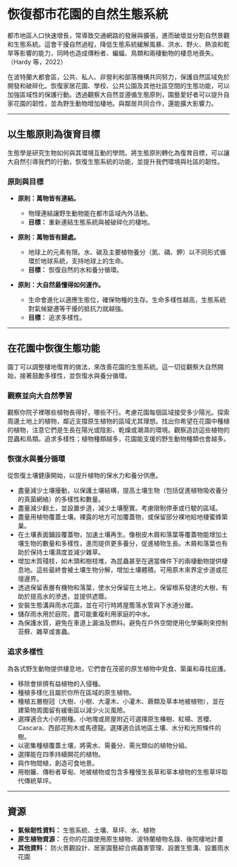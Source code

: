 # 恢復都市花園的自然生態系統

都市地區人口快速增長，常導致交通網路的發展與擴張，進而破壞並分割自然景觀和生態系統。這會干擾自然過程，降低生態系統緩解風暴、洪水、野火、熱浪和乾旱等影響的能力，同時也造成傳粉者、蝙蝠、鳥類和兩棲動物的棲息地喪失。（Hardy 等，2022）

在波特蘭大都會區，公共、私人、非營利和部落機構共同努力，保護自然區域免於開發和破碎化。恢復家居花園、學校、公共公園及其他社區空間的生態功能，可以加強區域性的保護行動。透過觀察大自然並遵循生態原則，園藝愛好者可以提升自家花園的韌性，並為野生動物增加棲地。與鄰居共同合作，還能擴大影響力。

---

## 以生態原則為復育目標

生態學是研究生物如何與其環境互動的學問。將生態原則轉化為復育目標，可以讓大自然引導我們的行動，恢復生態系統的功能，並提升我們環境與社區的韌性。

### 原則與目標

- **原則：萬物皆有連結。**  
  - 物理連結讓野生動物能在都市區域內外活動。  
  - **目標：** 重新連結生態系統與被破碎化的棲地。

- **原則：萬物皆有歸處。**  
  - 地球上的元素有限。水、碳及主要植物養分（氮、磷、鉀）以不同形式循環於地球系統，支持地球上的生命。  
  - **目標：** 恢復自然的水和養分循環。

- **原則：大自然最懂得如何運作。**  
  - 生命會進化以適應生態位，確保物種的生存。生命多樣性越高，生態系統對氣候變遷等干擾的抵抗力就越強。  
  - **目標：** 追求多樣性。

---

## 在花園中恢復生態功能

園丁可以調整棲地復育的做法，來改善花園的生態系統。這一切從觀察大自然開始，接著鼓勵多樣性，並恢復水與養分循環。

### 觀察並向大自然學習

觀察你院子裡哪些植物長得好，哪些不行。考慮花園每個區域接受多少陽光。探索周邊土地上的植物，鄰近支撐原生植物的區域尤其理想。找出你希望在花園中種植的植物，注意它們是生長在陽光或陰影、乾燥或潮濕的環境。觀察造訪這些植物的昆蟲和鳥類。追求多樣性；植物種類越多，花園能支援的野生動物種類也會越多。

### 恢復水與養分循環

從恢復土壤健康開始，以提升植物的保水力和養分供應。

- 盡量減少土壤擾動，以保護土壤結構，提高土壤生物（包括促進植物吸收養分的真菌網絡）的多樣性和數量。
- 盡量減少翻土，並設置步道，減少土壤壓實。考慮限制停車或行駛的區域。
- 盡量用植物覆蓋土壤。裸露的地方可加覆蓋物，或保留部分裸地給地棲蜜蜂築巢。
- 在土壤表面鋪設覆蓋物，加速土壤再生。像樹皮木屑和落葉等覆蓋物能增加土壤生物的數量和多樣性，進而提供更多養分，促進植物生長。木屑和落葉也有助於保持土壤濕度並減少雜草。
- 增加木質殘枝，如木頭和樹枝堆，為昆蟲甚至在適當條件下的兩棲動物提供棲息地。這些最終會被土壤生物分解，增加土壤體積。可用原木來界定步道或花壇邊界。
- 透過保留表層有機物和落葉，使水分保留在土地上。保留根系發達的大樹，有助於提高水的滲透，並提供遮蔭。
- 安裝生態溝與雨水花園，並在可行時將屋簷落水管與下水道分離。
- 儲存雨水用於庭院，盡可能重複利用家庭的中水。
- 為保護水質，避免在車道上漏油及燃料。避免在戶外空間使用化學藥劑來控制苔蘚、雜草或害蟲。

### 追求多樣性

為各式野生動物提供棲息地，它們會在茂密的原生植物中覓食、築巢和尋找庇護。

- 移除會排擠有益植物的入侵種。
- 種植多樣化且屬於你所在區域的原生植物。
- 種植五層樹冠（大樹、小樹、大灌木、小灌木、蕨類及草本地被植物），並在建築物周圍留有緩衝區以減少火災風險。
- 選擇適合大小的樹種。小地塊或房屋附近可選擇原生榛樹、紅楊、苦櫻、Cascara、西部花狗木或馬德龍。選擇適合該地區土壤、水分和光照條件的樹。
- 以密集種植覆蓋土壤，將需水、需養分、需光類似的植物分組。
- 選擇能在四季持續開花的植物。
- 與作物間植，創造可食地景。
- 用樹籬、傳粉者草甸、地被植物或包含多種慢生長草和草本植物的生態草坪取代傳統草坪。

---

## 資源

- **氣候韌性資料：** 生態系統、土壤、草坪、水、植物
- **原生植物資源：** 在你的花園使用原生植物、波特蘭植物名錄、後院棲地計畫
- **其他資料：** 防火景觀設計、居家園藝綜合病蟲害管理、設置生態溝、設置雨水花園
